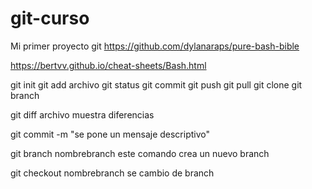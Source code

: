 # git-curso
Mi primer proyecto git
https://github.com/dylanaraps/pure-bash-bible

https://bertvv.github.io/cheat-sheets/Bash.html 


git init
git add archivo
git status
git commit
git push
git pull
git clone
git branch 




git diff archivo muestra diferencias

git commit -m "se pone un mensaje descriptivo"


 
 
 git branch nombrebranch   este comando crea un nuevo branch
 
 git checkout nombrebranch se 	cambio de branch 
